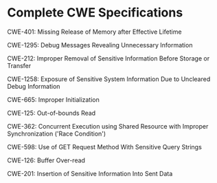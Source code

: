 

# Complete CWE Specifications

CWE-401: Missing Release of Memory after Effective Lifetime

CWE-1295: Debug Messages Revealing Unnecessary Information

CWE-212: Improper Removal of Sensitive Information Before Storage or Transfer

CWE-1258: Exposure of Sensitive System Information Due to Uncleared Debug Information

CWE-665: Improper Initialization

CWE-125: Out-of-bounds Read

CWE-362: Concurrent Execution using Shared Resource with Improper Synchronization ('Race Condition')

CWE-598: Use of GET Request Method With Sensitive Query Strings

CWE-126: Buffer Over-read

CWE-201: Insertion of Sensitive Information Into Sent Data